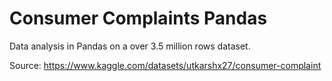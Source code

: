 # Consumer Complaints Pandas
Data analysis in Pandas on a over 3.5 million rows dataset.

Source: https://www.kaggle.com/datasets/utkarshx27/consumer-complaint
